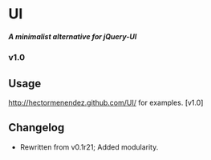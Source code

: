 #     UI
##### A minimalist alternative for jQuery-UI
###   v1.0

## Usage
http://hectormenendez.github.com/UI/ for examples. [v1.0]

## Changelog
- Rewritten from v0.1r21; Added modularity.
